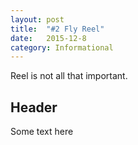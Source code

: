 ```yaml
---
layout: post
title:  "#2 Fly Reel"
date:   2015-12-8
category: Informational
---
```


Reel is not all that important.

## Header

Some text here
